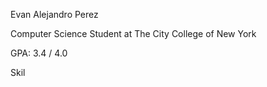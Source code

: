 Evan Alejandro Perez

Computer Science Student at The City College of New York

GPA: 3.4 / 4.0

Skil

